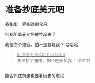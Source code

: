 # 准备抄底美元吧


我掐指一算能跌到12月

别都买美元又把他拉起来了

我信你个鬼哦，怕不是要坑我？ 哈哈哈

<div class="quote"><blockquote><font size="2"><a href="https://www.hostloc.com/forum.php?mod=redirect&amp;goto=findpost&amp;pid=9404904&amp;ptid=762617" target="_blank"><font color="#999999">tir 发表于 2020-11-4 13:04</font></a></font><br />
我信你个鬼哦，怕不是要坑我？ 哈哈哈</blockquote></div><br />
能否抓住机遇也要看历史的进程
